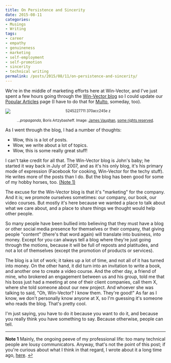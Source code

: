 ```yaml
---
title: On Persistence and Sincerity
date: 2015-08-11
categories:
- Musings
- Writing
tags:
- career
- empathy
- genuineness
- marketing
- self-employment
- self-promotion
- sincerity
- technical writing
permalink: /posts/2015/08/11/on-persistence-and-sincerity/
---
```

<p>We're in the middle of marketing efforts here at Win-Vector, and I've just spent a few hours going through the <a href="http://www.win-vector.com/blog/">Win-Vector blog</a> so I could update our <a href="http://www.win-vector.com/blog/popular-articles/">Popular Articles</a> page (I have to do that for <a href="https://multoghost.wordpress.com">Multo</a>, someday, too).</p>

<div style="width:image width px;font-size:80%;text-align:center;">
<img style="display:block;margin-left:auto;margin-right:auto;" src="{{ site.baseurl }}/assets/5245227711_370acc245e_z.jpg" alt="5245227711 370acc245e z" border="0" /><br /><em>...propaganda</em>, Boris Artzybasheff. Image: <a href="https://www.flickr.com/photos/x-ray_delta_one/5245227711/in/album-72157622345988524/">James Vaughan</a>, <a href="https://creativecommons.org/licenses/by-nc-sa/2.0/">some rights reserved</a>.</div>

<p>As I went through the blog, I had a number of thoughts:</p>
<ul>
<li>Wow, this is a lot of posts.</li>
<li>Wow, we write about a lot of topics.</li>
<li>Wow, this is some really great stuff!</li>
</ul>

I can't take credit for all that. The Win-Vector blog is John's baby; he started it way back in July of 2007, and as it's his only blog, it's his primary mode of expression (Facebook for cooking, Win-Vector for the techy stuff). He writes more of the posts than I do. But the blog has been good for some of my hobby horses, too.<a id="a1"> [(Note 1)](#f1)</a> 

<p>The excuse for the Win-Vector blog is that it's "marketing" for the company. And it is; we promote ourselves sometimes: our company, our book, our video courses. But mostly it's here because we wanted a place to talk about what we care about, and a place to share things we thought would help other people. </p>
<p>

<p>So many people have been bullied into believing that they must have a blog or other social media presence for themselves or their company, that giving people "content" (there's that word again) will translate into business, into money. Except for you can always tell a blog where they're just going through the motions, because it will be full of reposts and platitudes, and not a lot of themselves (except the promotion of products or services).</p>
<p>The blog is a lot of work; it takes up a lot of time, and not all of it has turned into money. On the other hand, it did turn into an invitation to write a book, and another one to create a video course. And the other day, a friend of mine, who brokered an engagement between us and his group, told me that his boss just had a meeting at one of their client companies, call them X, where she told someone about our new project. And whoever she was talking to said, "Oh, Win-Vector? I know them. They're good!" As far as I know, we don't personally know anyone at X, so I'm guessing it's someone who reads the blog. That's pretty cool. </p>
<p>I'm just saying, you have to do it because you want to do it, and because you really think you have something to say. Because otherwise, people can tell.</p>

<hr />

<b id="f1">Note 1</b> Mainly, the ongoing peeve of my professional life: too many technical people are lousy communicators. Anyway, that's not the point of this post; if you're curious about what I think in that regard, I wrote about it a long time ago, [here](http://ninazumel.com/2012/09/04/on-writing-technical-articles-for-the-nonspecialist/). [↩](#a1)

